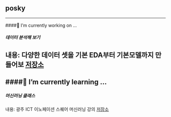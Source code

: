 ## posky
----
####🔭 I’m currently working on ...
##### 데이터 분석해 보기
내용: 다양한 데이터 셋을 기본 EDA부터 기본모델까지 만들어보
[저장소](https://github.com/posky/Data_Analysis)
----
####🌱 I’m currently learning ...
----
##### 머신러닝 클래스
내용: 광주 ICT 이노페이션 스퀘어 머신러닝 강의
[저장소](https://github.com/posky/AI-lecture)



<!--
**posky/posky** is a ✨ _special_ ✨ repository because its `README.md` (this file) appears on your GitHub profile.

Here are some ideas to get you started:

- 🔭 I’m currently working on ...
- 🌱 I’m currently learning ...
- 👯 I’m looking to collaborate on ...
- 🤔 I’m looking for help with ...
- 💬 Ask me about ...
- 📫 How to reach me: ...
- 😄 Pronouns: ...
- ⚡ Fun fact: ...
-->
